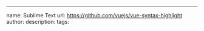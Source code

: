 ---
name: Sublime Text
url: https://github.com/vuejs/vue-syntax-highlight
author: 
description: 
tags: